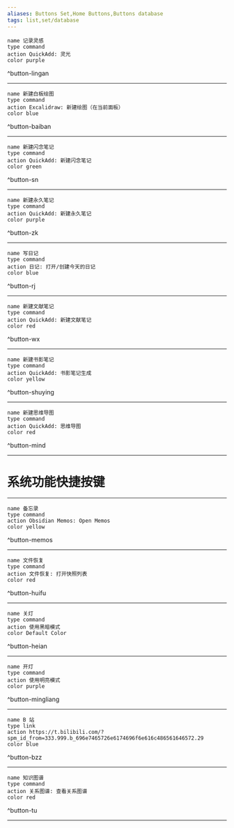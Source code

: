 ```yaml
---
aliases: Buttons Set,Home Buttons,Buttons database
tags: list,set/database
---
```




```button
name 记录灵感
type command
action QuickAdd: 灵光
color purple
```
^button-lingan

---

```button
name 新建白板绘图
type command
action Excalidraw: 新建绘图（在当前面板）
color blue
```
^button-baiban

---

```button
name 新建闪念笔记
type command
action QuickAdd: 新建闪念笔记
color green
```
^button-sn

---
```button
name 新建永久笔记
type command
action QuickAdd: 新建永久笔记
color purple
```
^button-zk

---

```button
name 写日记
type command
action 日记: 打开/创建今天的日记
color blue
```
^button-rj

---

```button
name 新建文献笔记
type command
action QuickAdd: 新建文献笔记
color red
```
^button-wx

---

```button
name 新建书影笔记
type command
action QuickAdd: 书影笔记生成
color yellow
```
^button-shuying

---
```button
name 新建思维导图
type command
action QuickAdd: 思维导图
color red
```
^button-mind

---

# 系统功能快捷按键

---

```button
name 备忘录
type command
action Obsidian Memos: Open Memos
color yellow
```
^button-memos

---

```button
name 文件恢复
type command
action 文件恢复: 打开快照列表
color red
```
^button-huifu

---

```button
name 关灯
type command
action 使用黑暗模式
color Default Color
```
^button-heian

---

```button
name 开灯
type command
action 使用明亮模式
color purple
```
^button-mingliang

---


```button
name B 站
type link
action https://t.bilibili.com/?spm_id_from=333.999.b_696e7465726e6174696f6e616c486561646572.29
color blue
```
^button-bzz

---

```button
name 知识图谱
type command
action 关系图谱: 查看关系图谱
color red
```
^button-tu

---
